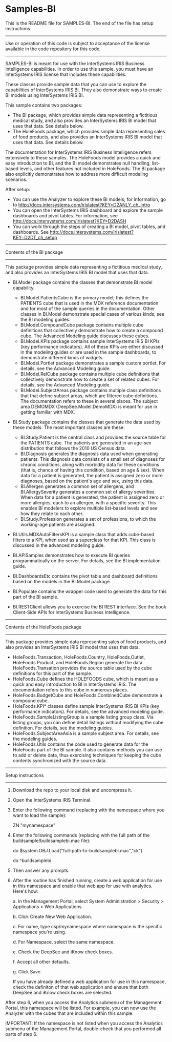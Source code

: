 # Samples-BI
This is the README file for SAMPLES-BI. 
The end of the file has setup instructions.
************************************************************************************
Use or operation of this code is subject to acceptance of the license available in the code 
repository for this code.
************************************************************************************
SAMPLES-BI is meant for use with the InterSystems IRIS Business Intelligence capabilities.
In order to use this sample, you must have an InterSystems IRIS license that includes these capabilities.

These classes provide sample data that you can use to explore the capabilities of InterSystems IRIS BI.
They also demonstrate ways to create BI models using InterSystems IRIS BI.

This sample contains two packages:
* The BI package, which provides simple data representing a fictitious medical study, and also provides 
  an InterSystems IRIS BI model that uses that data. See details below.
* The HoleFoods package, which provides simple data representing sales of food products, and also provides 
  an InterSystems IRIS BI model that uses that data. See details below.

The documentation for InterSystems IRIS Business Intelligence refers extensively to these samples. 
The HoleFoods model provides a quick and easy introduction to BI, and the BI model demonstrates 
null handling, list-based levels, and other features not included in HoleFoods. The BI package also 
explicitly demonstrates how to address more difficult modeling scenarios. 

After setup: 
* You can use the Analyzer to explore these BI models; for information, go to 
  http://docs.intersystems.com/irislatest?KEY=D2ANLY_ch_intro
* You can open the InterSystems IRIS dashboard and explore the sample dashboards and pivot
  tables. For information, see http://docs.intersystems.com/irislatest?KEY=D2DASH
* You can work through the steps of creating a BI model, pivot tables, and dashboards.
  See http://docs.intersystems.com/irislatest?KEY=D2DT_ch_setup

************************************************************************************
Contents of the BI package
************************************************************************************
This package provides simple data representing a fictitious medical study, and also provides 
an InterSystems IRIS BI model that uses that data.

* BI.Model package contains the classes that demonstrate BI model capability.
   -  BI.Model.PatientsCube is the primary model; this defines the PATIENTS cube that is 
      used in the MDX reference documentation and for most of the sample queries in the documentation.
      Other classes in BI.Model demonstrate special cases of various kinds; see the BI modeling guides.
   -  BI.Model.CompoundCube package contains multiple cube definitions that collectively
      demonstrate how to create a compound cube. The Advanced Modeling guide discusses these cubes.
   -  BI.Model.KPIs package contains sample InterSystems IRIS BI KPIs (key performance indicators).
      All of these KPIs are either discussed in the modeling guides or are used in the sample dashboards, 
      to demonstrate different kinds of widgets.
   -  BI.Model.Portlet package demonstrates a sample custom portlet. For details, see the 
      Advanced Modeling guide.
   -  BI.Model.RelCube package contains multiple cube definitions that collectively
      demonstrate how to create a set of related cubes. For details, see the Advanced Modeling guide.
   -  BI.Model.SubjectAreas package contains multiple class definitions that that define 
      subject areas, which are filtered cube definitions. The documentation refers to these in several
      places. The subject area DEMOMDX (DeepSee.Model.DemoMDX) is meant for use in getting familiar
      with MDX.

* BI.Study package contains the classes that generate the data used by these models. The most 
  important classes are these:
   -  BI.Study.Patient is the central class and provides the source table for the PATIENTS cube.
      The patients are generated in an age-sex distribution that follows the 2010 US Census data. 
   -  BI.Diagnosis generates the diagnosis data used when generating patients. This diagnosis
      data consists of a small set of diagnoses for chronic conditions, along with morbidity data
      for these conditions (that is, chance of having this condition, based on age & sex). When data 
      for a patient is generated, the patient is assigned zero or more diagnoses, based on the 
      patient's age and sex, using this data.
   -  BI.Allergen generates a common set of allergens, and BI.AllergySeverity generates a
      common set of allergy severities. When data for a patient is generated, the patient is assigned 
      zero or more allergies, each to an allergen, with a specific severity. This enables BI modelers to
      explore multiple list-based levels and see how they relate to each other.
   -  BI.Study.Profession generates a set of professions, to which the working-age patients are
      assigned.

* BI.Utils.MDXAutoFiltersKPI is a sample class that adds cube-based filters to a KPI, when used
  as a superclass for that KPI. This class is discussed in the advanced modeling guide.

* BI.APISamples demonstrates how to execute BI queries programmatically on the server. For details,
  see the BI implementation guide.

* BI.DashboardsEtc contains the pivot table and dashboard definitions based on the models in
  the BI.Model package.

* BI.Populate contains the wrapper code used to generate the data for this part of the BI sample.

* BI.RESTClient allows you to exercise the BI REST interface. See the book Client-Side APIs 
  for InterSystems Business Intelligence.

************************************************************************************
Contents of the HoleFoods package
************************************************************************************
This package provides simple data representing sales of food products, and also provides 
an InterSystems IRIS BI model that uses that data.
* HoleFoods.Transaction, HoleFoods.Country, HoleFoods.Outlet, HoleFoods.Product, and HoleFoods.Region
  generate the data. HoleFoods.Transation provides the source table used by the cube definitions
  for this part of the sample. 
* HoleFoods.Cube defines the HOLEFOODS cube, which is meant as a quick and easy introduction to BI
  in InterSystems IRIS. The documentation refers to this cube in numerous places.
* HoleFoods.BudgetCube and HoleFoods.CombinedCube demonstrate a compound cube.
* HoleFoods.KPI* classes define sample InterSystems IRIS BI KPIs (key performance indicators).
  For details, see the advanced modeling guide.
* HoleFoods.SampleListingGroup is a sample listing group class. Via listing groups, you can define
  detail listings without modifying the cube definition. For details, see the modeling guides.
* HoleFoods.SubjectAreaAsia is a sample subject area. For details, see the modeling guides.
* HoleFoods.Utils contains the code used to generate data for the HoleFoods part of the BI sample.
  It also contains methods you can use to add or delete data, thus exercising techniques for
  keeping the cube contents synchronized with the source data.

************************************************************************************
Setup instructions
************************************************************************************
1. Download the repo to your local disk and uncompress it.
2. Open the InterSystems IRIS Terminal.
3. Enter the following command (replacing with the namespace where you want to load the sample):

   ZN "mynamespace"
4. Enter the following commands (replacing with the full path of the buildsample/buildsamplebi.mac file):

   do $system.OBJ.Load("full-path-to-buildsamplebi.mac","ck")
   
   do ^buildsamplebi
5. Then answer any prompts.
6. After the routine has finished running, create a web application for use in this namespace and 
   enable that web app for use with analytics. Here's how:

   a. In the Management Portal, select System Administration > Security > Applications > Web Applications. 

   b. Click Create New Web Application. 

   c. For name, type csp/mynamespace where namespace is the specific namespace you're using. 

   d. For Namespace, select the same namespace. 

   e. Check the DeepSee and iKnow check boxes. 

   f. Accept all other defaults. 

   g. Click Save.

   If you have already defined a web application for use in this namespace, check the definiton of that web
   application and ensure that both DeepSee and iKnow check boxes are selected.

After step 6, when you access the Analytics submenu of the Management Portal, this namespace will be listed.
For example, you can now use the Analyzer with the cubes that are included within this sample.

IMPORTANT: If the namespace is not listed when you access the Analytics submenu of the Management Portal, double-check that you performed all parts of step 6.
